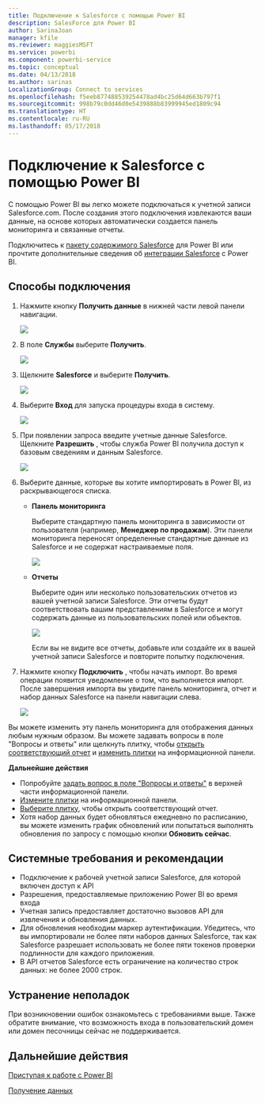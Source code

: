 ```yaml
---
title: Подключение к Salesforce с помощью Power BI
description: SalesForce для Power BI
author: SarinaJoan
manager: kfile
ms.reviewer: maggiesMSFT
ms.service: powerbi
ms.component: powerbi-service
ms.topic: conceptual
ms.date: 04/13/2018
ms.author: sarinas
LocalizationGroup: Connect to services
ms.openlocfilehash: f5eeb877488539254478ad4bc25d64d663b797f1
ms.sourcegitcommit: 998b79c0dd46d0e5439888b83999945ed1809c94
ms.translationtype: HT
ms.contentlocale: ru-RU
ms.lasthandoff: 05/17/2018
---
```

# <a name="connect-to-salesforce-with-power-bi"></a>Подключение к Salesforce с помощью Power BI
С помощью Power BI вы легко можете подключаться к учетной записи Salesforce.com. После создания этого подключения извлекаются ваши данные, на основе которых автоматически создается панель мониторинга и связанные отчеты.

Подключитесь к [пакету содержимого Salesforce](https://app.powerbi.com/getdata/services/salesforce) для Power BI или прочтите дополнительные сведения об [интеграции Salesforce](https://powerbi.microsoft.com/integrations/salesforce) с Power BI.

## <a name="how-to-connect"></a>Способы подключения
1. Нажмите кнопку **Получить данные** в нижней части левой панели навигации.
   
   ![](media/service-connect-to-salesforce/pbi_getdata.png) 
2. В поле **Службы** выберите **Получить**.
   
   ![](media/service-connect-to-salesforce/pbi_getservices.png) 
3. Щелкните **Salesforce** и выберите **Получить**.  
   
   ![](media/service-connect-to-salesforce/salesforce.png)
4. Выберите **Вход** для запуска процедуры входа в систему.
   
    ![](media/service-connect-to-salesforce/dialog.png)
5. При появлении запроса введите учетные данные Salesforce. Щелкните **Разрешить** , чтобы служба Power BI получила доступ к базовым сведениям и данным Salesforce.
   
   ![](media/service-connect-to-salesforce/sf_authorize.png)
6. Выберите данные, которые вы хотите импортировать в Power BI, из раскрывающегося списка.
   
   * **Панель мониторинга**
     
     Выберите стандартную панель мониторинга в зависимости от пользователя (например, **Менеджер по продажам**). Эти панели мониторинга переносят определенные стандартные данные из Salesforce и не содержат настраиваемые поля.
     
     ![](media/service-connect-to-salesforce/pbi_salesforcechooserole.png)
   * **Отчеты**
     
     Выберите один или несколько пользовательских отчетов из вашей учетной записи Salesforce. Эти отчеты будут соответствовать вашим представлениям в Salesforce и могут содержать данные из пользовательских полей или объектов.
     
     ![](media/service-connect-to-salesforce/pbi_salesforcereports.png)
     
     Если вы не видите все отчеты, добавьте или создайте их в вашей учетной записи Salesforce и повторите попытку подключения.
7. Нажмите кнопку **Подключить** , чтобы начать импорт. Во время операции появится уведомление о том, что выполняется импорт. После завершения импорта вы увидите панель мониторинга, отчет и набор данных Salesforce на панели навигации слева.
   
   ![](media/service-connect-to-salesforce/pbi_getdatasalesforcedash.png)

Вы можете изменить эту панель мониторинга для отображения данных любым нужным образом. Вы можете задавать вопросы в поле "Вопросы и ответы" или щелкнуть плитку, чтобы [открыть соответствующий отчет](service-dashboard-tiles.md) и [изменить плитки](service-dashboard-edit-tile.md) на информационной панели.

**Дальнейшие действия**

* Попробуйте [задать вопрос в поле "Вопросы и ответы"](power-bi-q-and-a.md) в верхней части информационной панели.
* [Измените плитки](service-dashboard-edit-tile.md) на информационной панели.
* [Выберите плитку](service-dashboard-tiles.md), чтобы открыть соответствующий отчет.
* Хотя набор данных будет обновляться ежедневно по расписанию, вы можете изменить график обновлений или попытаться выполнять обновления по запросу с помощью кнопки **Обновить сейчас**.

## <a name="system-requirements-and-considerations"></a>Системные требования и рекомендации
- Подключение к рабочей учетной записи Salesforce, для которой включен доступ к API
- Разрешения, предоставляемые приложению Power BI во время входа
- Учетная запись предоставляет достаточно вызовов API для извлечения и обновления данных.
- Для обновления необходим маркер аутентификации. Убедитесь, что вы импортировали не более пяти наборов данных Salesforce, так как Salesforce разрешает использовать не более пяти токенов проверки подлинности для каждого приложения.
- В API отчетов Salesforce есть ограничение на количество строк данных: не более 2000 строк.


## <a name="troubleshooting"></a>Устранение неполадок
При возникновении ошибок ознакомьтесь с требованиями выше. Также обратите внимание, что возможность входа в пользовательский домен или домен песочницы сейчас не поддерживается.

## <a name="next-steps"></a>Дальнейшие действия
[Приступая к работе с Power BI](service-get-started.md)

[Получение данных](service-get-data.md)

